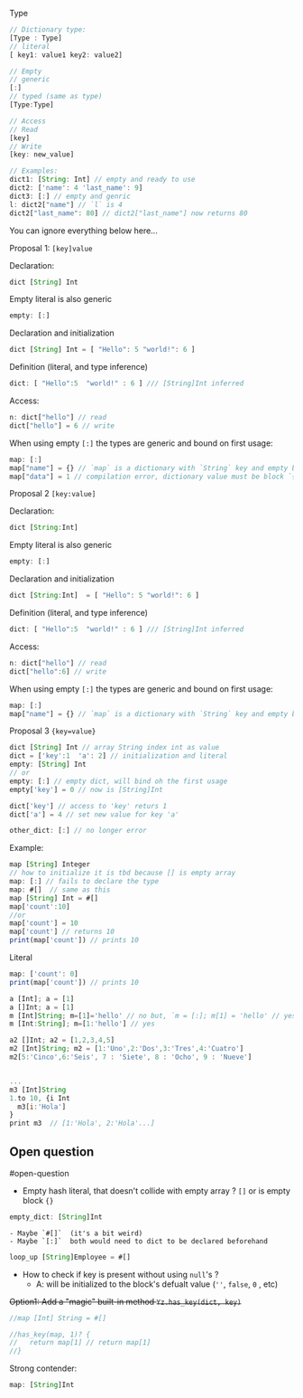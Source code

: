 
Type
```javascript
// Dictionary type:  
[Type : Type]
// literal 
[ key1: value1 key2: value2]

// Empty
// generic
[:]
// typed (same as type)
[Type:Type]

// Access
// Read
[key]
// Write
[key: new_value]

// Examples: 
dict1: [String: Int] // empty and ready to use 
dict2: ['name': 4 'last_name': 9]
dict3: [:] // empty and genric 
l: dict2["name"] // `l` is 4
dict2["last_name": 80] // dict2["last_name"] now returns 80
```

You can ignore everything below here... 

Proposal 1: `[key]value`

Declaration: 
```js
dict [String] Int
```
Empty literal is also generic 
```js
empty: [:]
```
Declaration and initialization
```js
dict [String] Int = [ "Hello": 5 "world!": 6 ]
```

Definition (literal, and type inference) 
```js
dict: [ "Hello":5  "world!" : 6 ] /// [String]Int inferred
```
Access: 

```js
n: dict["hello"] // read 
dict["hello"] = 6 // write
```

When using empty `[:]` the types are generic and bound on first usage: 


```js
map: [:]
map["name"] = {} // `map` is a dictionary with `String` key and empty block ( `{}` ) value
map["data"] = 1 // compilation error, dictionary value must be block `{}` 
```

Proposal 2 `[key:value]`

Declaration: 
```js
dict [String:Int]
```
Empty literal is also generic 
```js
empty: [:]
```
Declaration and initialization
```js
dict [String:Int]  = [ "Hello": 5 "world!": 6 ]
```

Definition (literal, and type inference) 
```js
dict: [ "Hello":5  "world!" : 6 ] /// [String]Int inferred
```
Access: 

```js
n: dict["hello"] // read 
dict["hello":6] // write
```

When using empty `[:]` the types are generic and bound on first usage: 


```js
map: [:]
map["name"] = {} // `map` is a dictionary with `String` key and empty block ( `{}` ) value
```

Proposal 3 `{key=value}` 


 

```js
dict [String] Int // array String index int as value
dict = ['key':1  'a': 2] // initialization and literal
empty: [String] Int
// or 
empty: [:] // empty dict, will bind oh the first usage
empty['key'] = 0 // now is [String]Int

dict['key'] // access to 'key' returs 1
dict['a'] = 4 // set new value for key 'a'

other_dict: [:] // no longer error
```

 Example: 

 ```js
map [String] Integer
// how to initialize it is tbd because [] is empty array
map: [:] // fails to declare the type
map: #[]  // same as this
map [String] Int = #[] 
map['count':10]
//or
map['count'] = 10
map['count'] // returns 10
print(map['count']) // prints 10

```

Literal
```js
map: ['count': 0]
print(map['count']) // prints 10
```

```js
a [Int]; a = [1]
a []Int; a = [1]
m [Int]String; m=[1]='hello' // no but, `m = [:]; m[1] = 'hello' // yes`
m [Int:String]; m=[1:'hello'] // yes

a2 []Int; a2 = [1,2,3,4,5]
m2 [Int]String; m2 = [1:'Uno',2:'Dos',3:'Tres',4:'Cuatro']
m2[5:'Cinco',6:'Seis', 7 : 'Siete', 8 : 'Ocho', 9 : 'Nueve']


...
m3 [Int]String
1.to 10, {i Int
  m3[i:'Hola']
} 
print m3  // [1:'Hola', 2:'Hola'...]
```

 ## Open question 

#open-question 

- Empty hash literal, that doesn't collide with empty array ? `[]` or is empty block `{}` 
```javascript
empty_dict: [String]Int 
```
    - Maybe `#[]`  (it's a bit weird)
    - Maybe `[:]`  both would need to dict to be declared beforehand
```js
loop_up [String]Employee = #[]    
```

- How to check if key is present without using `null`'s ?
    - A: will be initialized to the block's defualt value (``''``, `false`, `0` , etc)

~~Option1: Add a "magic" built-in method `Yz.has_key(dict, key)`~~

```js
//map [Int] String = #[]

//has_key(map, 1)? {
//   return map[1] // return map[1]
//} 

```

Strong contender: 

```javascript
map: [String]Int
```
